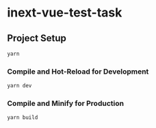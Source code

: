 # inext-vue-test-task

## Project Setup

```sh
yarn
```

### Compile and Hot-Reload for Development

```sh
yarn dev
```

### Compile and Minify for Production

```sh
yarn build
```

